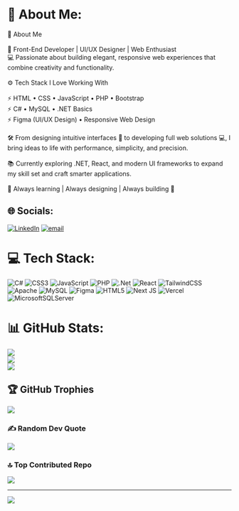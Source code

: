 # 💫 About Me:
💫 About Me<br><br>🚀 Front-End Developer | UI/UX Designer | Web Enthusiast<br>💻 Passionate about building elegant, responsive web experiences that combine creativity and functionality.<br><br>⚙️ Tech Stack I Love Working With<br><br>⚡ HTML • CSS • JavaScript • PHP • Bootstrap<br>⚡ C# • MySQL • .NET Basics<br>⚡ Figma (UI/UX Design) • Responsive Web Design<br><br>🛠️ From designing intuitive interfaces 🎨 to developing full web solutions 💻, I bring ideas to life with performance, simplicity, and precision.<br><br>📚 Currently exploring .NET, React, and modern UI frameworks to expand my skill set and craft smarter applications.<br><br>🌟 Always learning | Always designing | Always building 🚀


## 🌐 Socials:
[![LinkedIn](https://img.shields.io/badge/LinkedIn-%230077B5.svg?logo=linkedin&logoColor=white)](https://www.linkedin.com/in/mohamed-isath-84633931a/) [![email](https://img.shields.io/badge/Email-D14836?logo=gmail&logoColor=white)](mailto:isathoffl1@gmail.com) 

# 💻 Tech Stack:
![C#](https://img.shields.io/badge/c%23-%23239120.svg?style=plastic&logo=csharp&logoColor=white) ![CSS3](https://img.shields.io/badge/css3-%231572B6.svg?style=plastic&logo=css3&logoColor=white) ![JavaScript](https://img.shields.io/badge/javascript-%23323330.svg?style=plastic&logo=javascript&logoColor=%23F7DF1E) ![PHP](https://img.shields.io/badge/php-%23777BB4.svg?style=plastic&logo=php&logoColor=white) ![.Net](https://img.shields.io/badge/.NET-5C2D91?style=plastic&logo=.net&logoColor=white) ![React](https://img.shields.io/badge/react-%2320232a.svg?style=plastic&logo=react&logoColor=%2361DAFB) ![TailwindCSS](https://img.shields.io/badge/tailwindcss-%2338B2AC.svg?style=plastic&logo=tailwind-css&logoColor=white) ![Apache](https://img.shields.io/badge/apache-%23D42029.svg?style=plastic&logo=apache&logoColor=white) ![MySQL](https://img.shields.io/badge/mysql-4479A1.svg?style=plastic&logo=mysql&logoColor=white) ![Figma](https://img.shields.io/badge/figma-%23F24E1E.svg?style=plastic&logo=figma&logoColor=white) ![HTML5](https://img.shields.io/badge/html5-%23E34F26.svg?style=plastic&logo=html5&logoColor=white) ![Next JS](https://img.shields.io/badge/Next-black?style=plastic&logo=next.js&logoColor=white) ![Vercel](https://img.shields.io/badge/vercel-%23000000.svg?style=plastic&logo=vercel&logoColor=white) ![MicrosoftSQLServer](https://img.shields.io/badge/Microsoft%20SQL%20Server-CC2927?style=plastic&logo=microsoft%20sql%20server&logoColor=white)
# 📊 GitHub Stats:
![](https://github-readme-stats.vercel.app/api?username=ISATHMM&theme=bear&hide_border=false&include_all_commits=false&count_private=false)<br/>
![](https://nirzak-streak-stats.vercel.app/?user=ISATHMM&theme=bear&hide_border=false)<br/>
![](https://github-readme-stats.vercel.app/api/top-langs/?username=ISATHMM&theme=bear&hide_border=false&include_all_commits=false&count_private=false&layout=compact)

## 🏆 GitHub Trophies
![](https://github-profile-trophy.vercel.app/?username=ISATHMM&theme=radical&no-frame=false&no-bg=false&margin-w=4)

### ✍️ Random Dev Quote
![](https://quotes-github-readme.vercel.app/api?type=vetical&theme=dark)

### 🔝 Top Contributed Repo
![](https://github-contributor-stats.vercel.app/api?username=ISATHMM&limit=5&theme=dark&combine_all_yearly_contributions=true)

---
[![](https://visitcount.itsvg.in/api?id=ISATHMM&icon=9&color=4)](https://visitcount.itsvg.in)

<!-- Proudly created with GPRM ( https://gprm.itsvg.in ) -->
